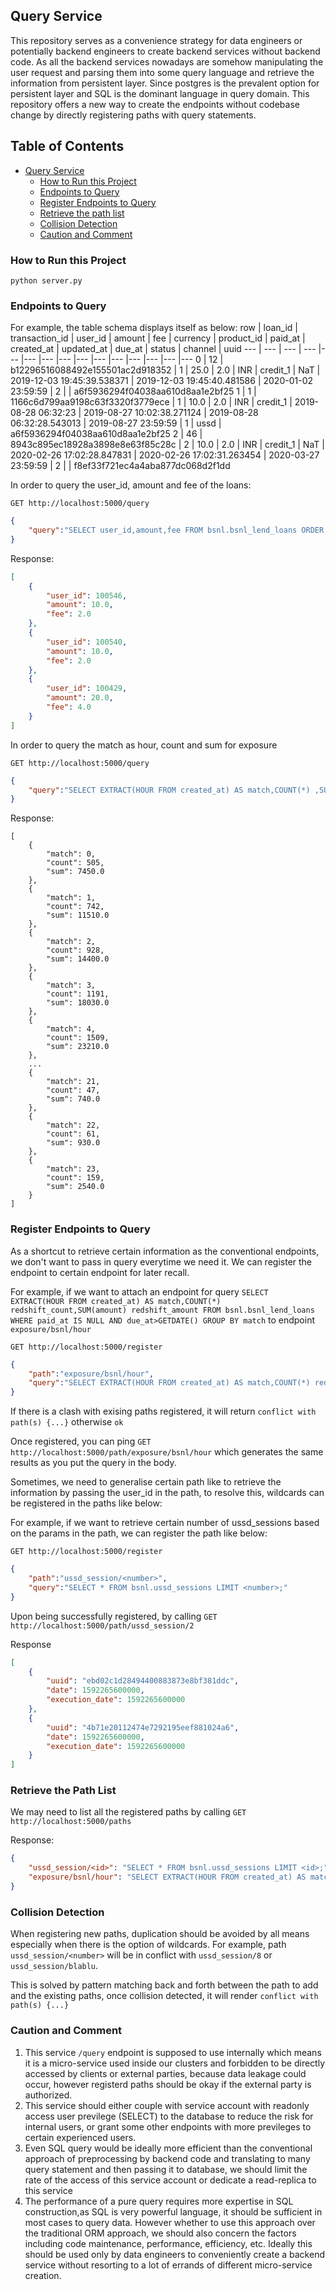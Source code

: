## Query Service

This repository serves as a convenience strategy for data engineers or potentially backend engineers to create backend services without backend code. As all the backend services nowadays are somehow manipulating the user request and parsing them into some query language and retrieve the information from persistent layer. Since postgres is the prevalent option for persistent layer and SQL is the dominant language in query domain. This repository offers a new way to create the endpoints without codebase change by directly registering paths with query statements.

## Table of Contents
- [Query Service](#query-service)
  * [How to Run this Project](#how-to-run-this-project)
  * [Endpoints to Query](#endpoints-to-query)
  * [Register Endpoints to Query](#register-endpoints-to-query)
  * [Retrieve the path list](#retrieve-the-path-list)
  * [Collision Detection](#collision-detection)
  * [Caution and Comment](#caution-and-comment)
  
### How to Run this Project
`python server.py`

### Endpoints to Query
For example, the table schema displays itself as below:
row | loan_id | transaction_id | user_id | amount | fee | currency | product_id | paid_at | created_at | updated_at | due_at | status | channel | uuid
--- | --- | --- | --- |--- |--- |--- |--- |--- |--- |--- |--- |--- |--- |---
0 | 12 | b12296516088492e155501ac2d918352 | 1 | 25.0 | 2.0 | INR | credit_1 | NaT | 2019-12-03  19:45:39.538371 | 2019-12-03  19:45:40.481586 | 2020-01-02 23:59:59 | 2 |  | a6f5936294f04038aa610d8aa1e2bf25
1 | 1 | 1166c6d799aa9198c63f3320f3779ece | 1 | 10.0 | 2.0 | INR | credit_1 | 2019-08-28 06:32:23 | 2019-08-27 10:02:38.271124 | 2019-08-28 06:32:28.543013 | 2019-08-27 23:59:59 | 1 | ussd | a6f5936294f04038aa610d8aa1e2bf25
2 | 46 | 8943c895ec18928a3898e8e63f85c28c | 2 | 10.0 | 2.0 | INR | credit_1 | NaT | 2020-02-26 17:02:28.847831 | 2020-02-26 17:02:31.263454 | 2020-03-27 23:59:59 | 2 |  | f8ef33f721ec4a4aba877dc068d2f1dd

In order to query the user_id, amount and fee of the loans:

`GET http://localhost:5000/query`
```json
{
    "query":"SELECT user_id,amount,fee FROM bsnl.bsnl_lend_loans ORDER BY updated_at DESC LIMIT 3"
}
```
Response:
```json
[
    {
        "user_id": 100546,
        "amount": 10.0,
        "fee": 2.0
    },
    {
        "user_id": 100540,
        "amount": 10.0,
        "fee": 2.0
    },
    {
        "user_id": 100429,
        "amount": 20.0,
        "fee": 4.0
    }
]
```
In order to query the match as hour, count and sum for exposure

`GET http://localhost:5000/query`
```json
{
    "query":"SELECT EXTRACT(HOUR FROM created_at) AS match,COUNT(*) ,SUM(amount) FROM bsnl.bsnl_lend_loans WHERE paid_at IS NULL AND due_at>GETDATE() GROUP BY match ORDER BY match;"
}
```
Response:
```
[
    {
        "match": 0,
        "count": 505,
        "sum": 7450.0
    },
    {
        "match": 1,
        "count": 742,
        "sum": 11510.0
    },
    {
        "match": 2,
        "count": 928,
        "sum": 14400.0
    },
    {
        "match": 3,
        "count": 1191,
        "sum": 18030.0
    },
    {
        "match": 4,
        "count": 1509,
        "sum": 23210.0
    },
    ...
    {
        "match": 21,
        "count": 47,
        "sum": 740.0
    },
    {
        "match": 22,
        "count": 61,
        "sum": 930.0
    },
    {
        "match": 23,
        "count": 159,
        "sum": 2540.0
    }
]
```
### Register Endpoints to Query
As a shortcut to retrieve certain information as the conventional endpoints, we don't want to pass in query everytime we need it. We can register the endpoint to certain endpoint for later recall.

For example, if we want to attach an endpoint for query `SELECT EXTRACT(HOUR FROM created_at) AS match,COUNT(*) redshift_count,SUM(amount) redshift_amount FROM bsnl.bsnl_lend_loans WHERE paid_at IS NULL AND due_at>GETDATE() GROUP BY match` to endpoint `exposure/bsnl/hour`

`GET http://localhost:5000/register`
```json
{
    "path":"exposure/bsnl/hour",
    "query":"SELECT EXTRACT(HOUR FROM created_at) AS match,COUNT(*) redshift_count,SUM(amount) redshift_amount FROM bsnl.bsnl_lend_loans WHERE paid_at IS NULL AND due_at>GETDATE() GROUP BY match;"
}
```
If there is a clash with exising paths registered, it will return `conflict with path(s) {...}` otherwise `ok`

Once registered, you can ping `GET http://localhost:5000/path/exposure/bsnl/hour` which generates the same results as you put the query in the body.

Sometimes, we need to generalise certain path like to retrieve the information by passing the user_id in the path, to resolve this, wildcards can be registered in the paths like below:

For example, if we want to retrieve certain number of ussd_sessions based on the params in the path, we can register the path like below:

`GET http://localhost:5000/register`
```json
{
    "path":"ussd_session/<number>",
    "query":"SELECT * FROM bsnl.ussd_sessions LIMIT <number>;"
}
```
Upon being successfully registered, by calling `GET http://localhost:5000/path/ussd_session/2`

Response
```json
[
    {
        "uuid": "ebd02c1d28494400883873e8bf381ddc",
        "date": 1592265600000,
        "execution_date": 1592265600000
    },
    {
        "uuid": "4b71e20112474e7292195eef881024a6",
        "date": 1592265600000,
        "execution_date": 1592265600000
    }
]
```
### Retrieve the Path List 
We may need to list all the registered paths by calling `GET http://localhost:5000/paths`

Response:
```json
{
    "ussd_session/<id>": "SELECT * FROM bsnl.ussd_sessions LIMIT <id>;",
    "exposure/bsnl/hour": "SELECT EXTRACT(HOUR FROM created_at) AS match,COUNT(*) redshift_count,SUM(amount) redshift_amount FROM bsnl.bsnl_lend_loans WHERE paid_at IS NULL AND due_at>GETDATE() GROUP BY match;"
}
```

### Collision Detection
When registering new paths, duplication should be avoided by all means especially when there is the option of wildcards. For example, path `ussd_session/<number>` will be in conflict with `ussd_session/8` or `ussd_session/blablu`.

This is solved by pattern matching back and forth between the path to add and the existing paths, once collision detected, it will render `conflict with path(s) {...}`

### Caution and Comment
1. This service `/query` endpoint is supposed to use internally which means it is a micro-service used inside our clusters and forbidden to be directly accessed by clients or external parties, because data leakage could occur, however registerd paths should be okay if the external party is authorized.
2. This service should either couple with service account with readonly access user previlege (SELECT) to the database to reduce the risk for internal users, or grant some other endpoints with more previleges to certain experienced users.
3. Even SQL query would be ideally more efficient than the conventional approach of preprocessing by backend code and translating to many query statement and then passing it to database, we should limit the rate of the access of this service account or dedicate a read-replica to this service
4. The performance of a pure query requires more expertise in SQL construction,as SQL is very powerful language, it should be sufficient in most cases to query data. However whether to use this approach over the traditional ORM approach, we should also concern the factors including code maintenance, performance, efficiency, etc. Ideally this should be used only by data engineers to conveniently create a backend service without resorting to a lot of errands of different micro-service creation.  
